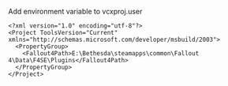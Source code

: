 
Add environment variable to vcxproj.user
```
<?xml version="1.0" encoding="utf-8"?>
<Project ToolsVersion="Current" xmlns="http://schemas.microsoft.com/developer/msbuild/2003">
  <PropertyGroup>
    <Fallout4Path>E:\Bethesda\steamapps\common\Fallout 4\Data\F4SE\Plugins</Fallout4Path>
  </PropertyGroup>
</Project>
```